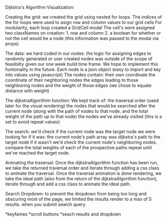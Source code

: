 Dijkstra's Algorithm Visualization:

Creating the grid:
we created the grid using nested for loops.
The indices of the for loops were used to asign row and column values to our grid cells
For modularity, each loop created a GridCell modal
    The cell's  were assigned two classNames on creation:
        1. row and column
        2. a boolean for whether or not the cell would be a node
        (this information was passed to the modal via props)

The data:
we hard coded in our nodes.
the logic for assigning edges to randomly generated or user created nodes was outside of the scope of feasibilty given our one week build time frame.
We hope to implement this funtionality in the future.
Each node is a json object (easy to import and key into values using javascript)
The nodes contain:
    their own coordinate
    the coordinate of their neghboring nodes
    the edges leading to those neighboring nodes
    and the weight of those edges (we chose to equate distance with weight)

The dijkstraAlgorithim function:
We kept track of:
    the traversal order (used later for the visual rendering)
    the nodes that would be searched after the current node
        (along with the path of nodes to that node, and the total weight of the path up to that node)
    the nodes we've already visited (this is a set to avoid repeat values)

The search:
we'd check if the current node was the target node we were looking for
    if it was: the current node's path array was dijkstra's path to the target node
    if it wasn't we'd check the current node's neighboring nodes.
    compare the total weights of each of the prospective paths
    repeat until we've reached the target node.

Animating the traversal:
Once the dijkstraAlgorithm function has been run, we take the returned traversal order and iterate through adding a css class to animate the traversal.
Once the traversal animation is done rendering, we take the ideal path (also from the return of the dijkstraAlgorithm function), iterate through and add a css class to animate the ideal path.



Search Dropdown:
to prevent the dropdown from being too long and obscuring most of the page, we limited the results render to a max of 5 results. 
when you submit search query



*keyfames
*scroll buttons
*seach results and dropdown
